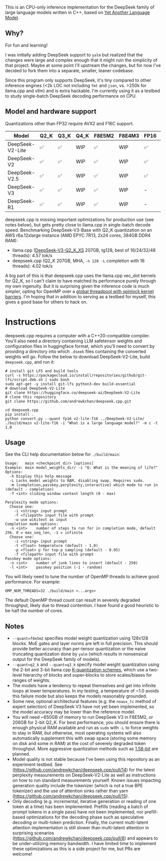 This is an CPU-only inference implementation for the DeepSeek family of large language models written in C++, based on [Yet Another Language Model](https://github.com/andrewkchan/yalm). 

## Why?

For fun and learning!

I was initially adding DeepSeek support to `yalm` but realized that the changes were large and complex enough that it might ruin the simplicity of that project. Maybe at some point I'll upstream the changes, but for now I've decided to fork them into a separate, smaller, leaner codebase. 

Since this program only supports DeepSeek, it's tiny compared to other inference engines (<2k LOC not including `fmt` and `json`, vs. >250k for llama.cpp and vllm) and is extra hackable. I'm currently using it as a testbed to study single-batch DeepSeek decoding performance on CPU.

## Model and hardware support

Quantizations other than FP32 require AVX2 and F16C support.

| Model      | Q2_K | Q3_K | Q4_K | F8E5M2 | F8E4M3 | FP16 | BF16 | FP32 |
| -----      | ---- | ---- | ------ | ------ | ---- | ---- | ---- | ---- |
| DeepSeek-V2-Lite | ✅ | ✅ | WIP | ✅ | WIP | ✅ | WIP | ✅ |
| DeepSeek-V2 | ✅ | ✅ | WIP | ✅ | WIP | ✅ | WIP | ✅ |
| DeepSeek-V2.5 | ✅ | ✅ | WIP | ✅ | WIP | ✅ | WIP | ✅ |
| DeepSeek-V3 | ✅ | ✅ | WIP | ✅ | WIP | - | - | - |
| DeepSeek-R1 | ✅ | ✅ | WIP | ✅ | WIP | - | - | - |

deepseek.cpp is missing important optimizations for production use (see notes below), but gets pretty close to llama.cpp in single-batch decode speed. Benchmarking DeepSeek-V3-Base with Q2_K quantization on an AWS r6a.12xlarge instance (AMD EPYC 7R13, 2x24 cores, 384GB DDR4 RAM):
- llama.cpp ([DeepSeek-V3-Q2_K_XS](https://huggingface.co/unsloth/DeepSeek-V3-GGUF/tree/main/DeepSeek-V3-Q2_K_XS) 207GB, tg128, best of 16/24/32/48 threads): 4.57 tok/s
- deepseek.cpp (Q2_K 207GB, MHA, `-n 128 -L` completion with 16 threads): 4.02 tok/s

A big part of this is that deepseek.cpp uses the llama.cpp vec_dot kernels for Q2_K, so I can't claim to have matched its performance purely through my own ingenuity. But it is surprising given the inference code is much simpler, opting for OpenMP over a [global threadpool with spinlock kernel barriers](https://justine.lol/matmul/#threads). I'm hoping that in addition to serving as a testbed for myself, this gives a good base for others to hack on.

# Instructions

deepseek.cpp requires a computer with a C++20-compatible compiler. You'll also need a directory containing LLM safetensor weights and configuration files in huggingface format, which you'll need to convert by providing a directory into which `.dseek` files containing the converted weights will go. Follow the below to download DeepSeek-V2-Lite, build `deepseek.cpp`, and run it:

```
# install git LFS and build tools
curl -s https://packagecloud.io/install/repositories/github/git-lfs/script.deb.sh | sudo bash
sudo apt-get -y install git-lfs python3-dev build-essential
# download DeepSeek-V2-Lite
git clone https://huggingface.co/deepseek-ai/DeepSeek-V2-Lite
# clone this repository
git clone https://github.com/andrewkchan/deepseek.cpp.git

cd deepseek.cpp
pip install .
python convert.py --quant fp16 v2-lite-f16 ../DeepSeek-V2-Lite/
./build/main v2-lite-f16 -i "What is a large language model?" -m c -t 1.0
```

## Usage

See the CLI help documentation below for `./build/main`:

```
Usage:   main <checkpoint_dir> [options]
Example: main model_weights_dir/ -i "Q: What is the meaning of life?"
Options:
  -h Display this help message
  -L Locks model weights to RAM, disabling swap. Requires sudo.
  -m [completion,passkey,perplexity,interactive] which mode to run in (default - completion)
  -T <int> sliding window context length (0 - max)

Perplexity mode options:
  Choose one:
    -i <string> input prompt
    -f <filepath> input file with prompt
    -w use wikitext as input
Completion mode options:
  -n <int>    number of steps to run for in completion mode, default 256. 0 = max_seq_len, -1 = infinite
  Choose one:
    -i <string> input prompt
    -t <float> temperature (default - 1.0)
    -p <float> p for top-p sampling (default - 0.95)
    -f <filepath> input file with prompt
Passkey mode options:
  -n <int>    number of junk lines to insert (default - 250)
  -l <int>    passkey position (-1 - random)
```

You will likely need to tune the number of OpenMP threads to achieve good performance. For example: 
```
OMP_NUM_THREADS=32 ./build/main <...args>
```

The default OpenMP thread count can result in severely degraded throughput, likely due to thread contention. I have found a good heuristic to be half the number of cores.

## Notes

- `--quant=f8e5m2` specifies model weight quantization using 128x128 blocks. MoE gates and layer norms are left in full precision. This should provide better accuracy than per-tensor quantization or the naive truncating quantization done by `yalm` (which results in nonsensical output for the DeepSeek family of models).
- `--quant=q2_k` and `--quant=q3_k` specify model weight quantization using the 2-bit and 3-bit llama.cpp [K-quantization schemes](https://github.com/ggml-org/llama.cpp/pull/1684), which use a two-level hierarchy of blocks and super-blocks to store scales/biases for ranges of weights.
- The models have a tendency to repeat themselves and get into infinite loops at lower temperatures. In my testing, a temperature of ~1.0 avoids this failure mode but also keeps the models reasonably grounded.
- Some new, optional architectural features (e.g. the `noaux_tc` method of expert selection) of DeepSeek V3 have not yet been implemented, so the model accuracy may be lower than the reference model.
- You will need ~650GB of memory to run DeepSeek V3 in F8E5M2, or 206GB for 2-bit Q2_K. For best performance, you should ensure there is enough physical RAM available and run as `sudo` with `-L` to force weights to stay in RAM, but otherwise, most operating systems will also automatically supplement this with swap space (storing some memory on disk and some in RAM) at the cost of severely degraded token throughput. More aggressive quantization methods such as [1.58-bit](https://unsloth.ai/blog/deepseekr1-dynamic) are planned.
- Model quality is not stable because I've been using this repository as an experiment testbed. See (https://github.com/andrewkchan/deepseek.cpp/pull/14) for the latest perplexity measurements on DeepSeek-V2-Lite as well as instructions on how to run standard measurements yourself. Known issues impacting generation quality include the tokenizer (which is not a true BPE tokenizer) and the use of attention sinks rather than yarn (https://github.com/andrewkchan/deepseek.cpp/pull/15).
- Only decoding (e.g. incremental, iterative generation or reading of one token at a time) has been implemented. Prefills (reading a batch of prompt tokens in a single pass) have not been implemented, nor prefill-based optimizations for the decoding phase such as speculative decoding or multi-token prediction. Finally, the current multi-latent attention implementation is still slower than multi-latent attention in surprising scenarios (https://github.com/andrewkchan/deepseek.cpp/pull/8) and appears to be under-utilizing memory bandwidth. I have limited time to implement these optimizations as this is a side project for me, but PRs are welcome!
